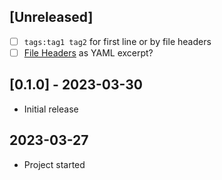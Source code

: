 ## [Unreleased]

- [ ] `tags:tag1 tag2` for first line or by file headers
- [ ] [File Headers](https://docs.ankiweb.net/importing.html?highlight=tag#file-headers) as YAML excerpt?

## [0.1.0] - 2023-03-30

- Initial release

## 2023-03-27

- Project started
